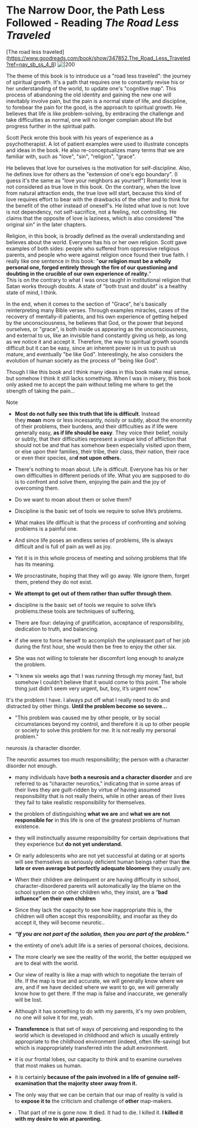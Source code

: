 # The Narrow Door, the Path Less Followed - Reading *The Road Less Traveled*
[The road less traveled] (https://www.goodreads.com/book/show/347852.The_Road_Less_Traveled?ref=nav_sb_ss_4_8)
![|200](99%20Blogs/LynnBlog/docs/Readings/Spirituality/74dd3d7521dbc56e8cee0167574d6822_MD5.jpg)

The theme of this book is to introduce us a "road less traveled": the journey of spiritual growth. It's a path that requires one to constantly revise his or her understanding of the world, to update one's "cognitive map". This process of abandoning the old identity and gaining the new one will inevitably involve pain, but the pain is a normal state of life, and discipline, to forebear the pain for the good, is the approach to spiritual growth. He believes that life is like problem-solving, by embracing the challenge and take difficulties as normal, one will no longer complain about life but progress further in the spiritual path.  
  
Scott Peck wrote this book with his years of experience as a psychotherapist. A lot of patient examples were used to illustrate concepts and ideas in the book. He also re-conceptualizes many terms that we are familiar with, such as "love", "sin", "religion", "grace".  
  
He believes that love for ourselves is the motivation for self-discipline. Also, he defines love for others as the "extension of one's ego boundary". (I guess it's the same as "love your neighbors as yourself") Romantic love is not considered as true love in this book. On the contrary, when the love from natural attraction ends, the true love will start, because this kind of love requires effort to bear with the drawbacks of the other and to think for the benefit of the other instead of oneself's. He listed what love is not: love is not dependency, not self-sacrifice, not a feeling, not controlling. He claims that the opposite of love is laziness, which is also considered "the original sin" in the later chapters.  
  
Religion, in this book, is broadly defined as the overall understanding and believes about the world. Everyone has his or her own religion. Scott gave examples of both sides: people who suffered from oppressive religious parents, and people who were against religion once found their true faith. I really like one sentence in this book: "**our religion must be a wholly personal one, forged entirely through the fire of our questioning and doubting in the crucible of our own experience of reality.**"  
This is on the contrary to what I was once taught in institutional religion that Satan works through doubts. A state of "both trust and doubt" is a healthy state of mind, I think.  
  
In the end, when it comes to the section of "Grace", he's basically reinterpreting many Bible verses. Through examples miracles, cases of the recovery of mentally-ill patients, and his own experience of getting helped by the unconsciousness, he believes that God, or the power that beyond ourselves, or "grace", is both inside us appearing as the unconsciousness, and external to us, like an invisible hand constantly giving us help, as long as we notice it and accept it. Therefore, the way to spiritual growth sounds difficult but it can be easy, since an inherent power is in us to push us mature, and eventually "be like God". Interestingly, he also considers the evolution of human society as the process of "being like God".  
  
Though I like this book and I think many ideas in this book make real sense, but somehow I think it still lacks something. When I was in misery, this book only asked me to accept the pain without telling me where to get the strength of taking the pain…


> [!NOTE]
> -   **Most do not fully see this truth that life is difficult**. Instead they **moan** more or less incessantly, noisily or subtly, about the enormity of their problems, their burdens, and their difficulties as if life were generally easy, **as if life should be easy**. They voice their belief, noisily or subtly, that their difficulties represent a unique kind of affliction that should not be and that has somehow been especially visited upon them, or else upon their families, their tribe, their class, their nation, their race or even their species, an**d not upon others.**
>     
> 
> -   There's nothing to moan about. Life is difficult. Everyone has his or her own difficulties in different periods of life. What you are supposed to do is to confront and solve them, enjoying the pain and the joy of overcoming them.
>     
> 
> -   Do we want to moan about them or solve them?
>     
> -   Discipline is the basic set of tools we require to solve life’s problems.
>     
> -   What makes life difficult is that the process of confronting and solving problems is a painful one.
>     
> -   And since life poses an endless series of problems, life is always difficult and is full of pain as well as joy.
>     
> -   Yet it is in this whole process of meeting and solving problems that life has its meaning.
>     
> -   We procrastinate, hoping that they will go away. We ignore them, forget them, pretend they do not exist.
>     
> -   **We attempt to get out of them rather than suffer through them**.
>     
> -   discipline is the basic set of tools we require to solve life’s problems.these tools are techniques of suffering,
>     
> -   There are four: delaying of gratification, acceptance of responsibility, dedication to truth, and balancing.
>     
> -   if she were to force herself to accomplish the unpleasant part of her job during the first hour, she would then be free to enjoy the other six.
>     
> -   She was not willing to tolerate her discomfort long enough to analyze the problem.
>     
> 
> -   "I knew six weeks ago that I was running through my money fast, but somehow I couldn’t believe that it would come to this point. The whole thing just didn’t seem very urgent, but, boy, it’s urgent now."
>     
> 
> It's the problem I have. I always put off what I really need to do and distracted by other things. **Until the problem become so severe…**
> 
> -   "This problem was caused me by other people, or by social circumstances beyond my control, and therefore it is up to other people or society to solve this problem for me. It is not really my personal problem."
>     
> 
> neurosis /a character disorder.
> 
> The neurotic assumes too much responsibility; the person with a character disorder not enough.
> 
> -   many individuals have **both a neurosis and a character disorder** and are referred to as “character neurotics,” indicating that in some areas of their lives they are guilt-ridden by virtue of having assumed responsibility that is not really theirs, while in other areas of their lives they fail to take realistic responsibility for themselves.
>     
> -   the problem of distinguishing **what we are** and **what we are not responsible for** in this life is one of the greatest problems of human existence.
>     
> -   they will instinctually assume responsibility for certain deprivations that they experience but **do not yet understand.**
>     
> -   Or early adolescents who are not yet successful at dating or at sports will see themselves as seriously deficient human beings rather than **the late or even average but perfectly adequate bloomers** they usually are.
>     
> -   When their children are delinquent or are having difficulty in school, character-disordered parents will automatically lay the blame on the school system or on other children who, they insist, are a “**bad influence” on their own children**
>     
> -   Since they lack the capacity to see how inappropriate this is, the children will often accept this responsibility, and insofar as they do accept it, they will become neurotic..
>     
> 
> -   _**“If you are not part of the solution, then you are part of the problem.”**_
>     
> 
> -   the entirety of one’s adult life is a series of personal choices, decisions.
>     
> -   The more clearly we see the reality of the world, the better equipped we are to deal with the world.
>     
> 
> -   Our view of reality is like a map with which to negotiate the terrain of life. If the map is true and accurate, we will generally know where we are, and if we have decided where we want to go, we will generally know how to get there. If the map is false and inaccurate, we generally will be lost.
>     
> 
> -   Although it has something to do with my parents, it's my own problem, no one will solve it for me, yeah.
>     
> 
> -   **Transference** is that set of ways of perceiving and responding to the world which is developed in childhood and which is usually entirely appropriate to the childhood environment (indeed, often life-saving) but which is inappropriately transferred into the adult environment.
>     
> -   it is our frontal lobes, our capacity to think and to examine ourselves that most makes us human.
>     
> -   it is certainly **because of the pain involved in a life of genuine self-examination that the majority steer away from it.**
>     
> -   The only way that we can be certain that our map of reality is valid is to **expose it to** the criticism and challenge of **other** map-makers.
>     
> -   . That part of me is gone now. It died. It had to die. I killed it. **I killed it with my desire to win at parenting.**